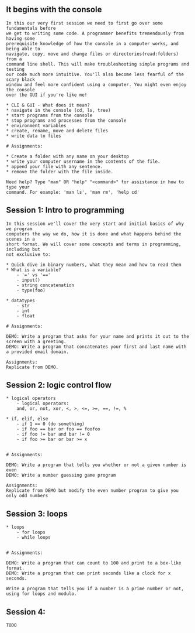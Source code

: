 
## It begins with the console

	In this our very first session we need to first go over some fundamentals before
	we get to writing some code. A programmer benefits tremendously from having some
	prerequisite knowledge of how the console in a computer works, and being able to
	navigate, copy, move and change files or directories(read:folders) from a
	command line shell. This will make troubleshooting simple programs and testing
	our code much more intuitive. You'll also become less fearful of the scary black
	window and feel more confident using a computer. You might even enjoy the console
	over the GUI if you're like me! 

	* CLI & GUI - What does it mean?
	* navigate in the console (cd, ls, tree)
	* start programs from the console
	* stop programs and processes from the console
	* environment variables
	* create, rename, move and delete files
	* write data to files

	# Assignments:

	* Create a folder with any name on your desktop
	* write your computer username in the contents of the file.
	* append your file with any sentence.
	* remove the folder with the file inside.

	Need help? Type "man" OR "help" "<command>" for assistance in how to type your 
	command. For example: 'man ls', 'man rm', 'help cd'

## Session 1: Intro to programming
	
	In this session we'll cover the very start and initial basics of why we program
	computers the way we do, how it is done and what happens behind the scenes in a
	short format. We will cover some concepts and terms in programming, including but
	not exclusive to: 

	* Quick dive in binary numbers, what they mean and how to read them
	* What is a variable? 
		- '=' vs '=='
		- input()
		- string concatenation
		- type(foo)

	* datatypes
		- str
		- int
		- float

	# Assignments:

	DEMO: Write a program that asks for your name and prints it out to the screen with a greeting.
	DEMO: Write a program that concatenates your first and last name with a provided email domain.

	Assignments:
	Replicate from DEMO.


## Session 2: logic control flow

	* logical operators
		- logical operators:
		and, or, not, xor, <, >, <=, >=, ==, !=, %
	
	* if, elif, else
		- if 1 == 0 (do something)
		- if foo == bar or foo == foofoo
		- if foo != bar and bar != 0
		- if foo >= bar or bar >= x


	# Assignments:
	
	DEMO: Write a program that tells you whether or not a given number is even
	DEMO: Write a number guessing game program

	Assignments:
	Replicate from DEMO but modify the even number program to give you only odd numbers


## Session 3: loops

	* loops
		- for loops
		- while loops

	
	# Assignments:
	
	DEMO: Write a program that can count to 100 and print to a box-like format.
	DEMO: Write a program that can print seconds like a clock for x seconds.
	
	Write a program that tells you if a number is a prime number or not, using for loops and modulo.


## Session 4: 

	TODO